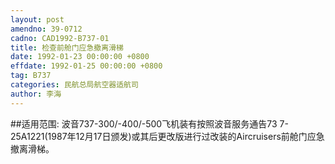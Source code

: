 ```yaml
---
layout: post
amendno: 39-0712
cadno: CAD1992-B737-01
title: 检查前舱门应急撤离滑梯
date: 1992-01-23 00:00:00 +0800
effdate: 1992-01-25 00:00:00 +0800
tag: B737
categories: 民航总局航空器适航司
author: 李海
---
```


##适用范围:
波音737-300/-400/-500飞机装有按照波音服务通告73 7-25A1221(1987年12月17日颁发)或其后更改版进行过改装的Aircruisers前舱门应急撤离滑梯。

